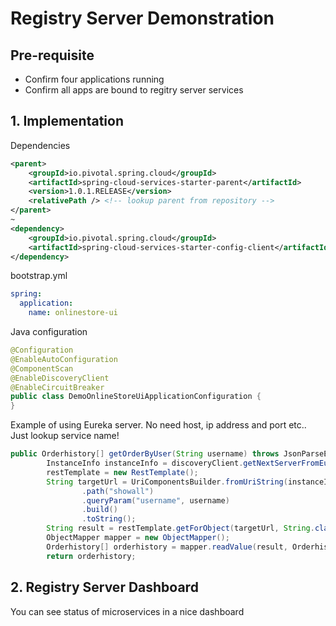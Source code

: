 # Registry Server Demonstration
## Pre-requisite
 * Confirm four applications running
 * Confirm all apps are bound to regitry server services

## 1. Implementation
Dependencies
```xml
<parent>
	<groupId>io.pivotal.spring.cloud</groupId>
	<artifactId>spring-cloud-services-starter-parent</artifactId>
	<version>1.0.1.RELEASE</version>
	<relativePath /> <!-- lookup parent from repository -->
</parent>
~
<dependency>
	<groupId>io.pivotal.spring.cloud</groupId>
	<artifactId>spring-cloud-services-starter-config-client</artifactId>
</dependency>
```
bootstrap.yml
```yml
spring:
  application:
    name: onlinestore-ui
```
Java configuration
```java
@Configuration
@EnableAutoConfiguration
@ComponentScan
@EnableDiscoveryClient
@EnableCircuitBreaker
public class DemoOnlineStoreUiApplicationConfiguration {
}
```

Example of using Eureka server. No need host, ip address and port etc.. Just lookup service name!
```java
public Orderhistory[] getOrderByUser(String username) throws JsonParseException, JsonMappingException, IOException {
		InstanceInfo instanceInfo = discoveryClient.getNextServerFromEureka("ONLINESTORE-ORDER", false);
		restTemplate = new RestTemplate();
		String targetUrl = UriComponentsBuilder.fromUriString(instanceInfo.getHomePageUrl())
				.path("showall")
				.queryParam("username", username)
				.build()
				.toString();
		String result = restTemplate.getForObject(targetUrl, String.class);
		ObjectMapper mapper = new ObjectMapper();
		Orderhistory[] orderhistory = mapper.readValue(result, Orderhistory[].class);
		return orderhistory;
```

## 2. Registry Server Dashboard
You can see status of microservices in a nice dashboard

